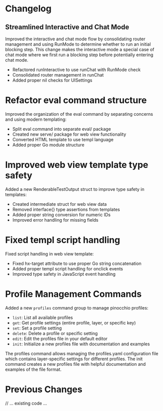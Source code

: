 # Changelog

## Streamlined Interactive and Chat Mode
Improved the interactive and chat mode flow by consolidating router management and using RunMode to determine whether to run an initial blocking step. This change makes the interactive mode a special case of chat mode where we first run a blocking step before potentially entering chat mode.

- Refactored runInteractive to use runChat with RunMode check
- Consolidated router management in runChat
- Added proper nil checks for UISettings 

# Refactor eval command structure

Improved the organization of the eval command by separating concerns and using modern templating:

- Split eval command into separate eval/ package
- Created new serve/ package for web view functionality
- Converted HTML template to use templ language
- Added proper Go module structure 

# Improved web view template type safety

Added a new RenderableTestOutput struct to improve type safety in templates:

- Created intermediate struct for web view data
- Removed interface{} type assertions from templates
- Added proper string conversion for numeric IDs
- Improved error handling for missing fields 

# Fixed templ script handling

Fixed script handling in web view template:

- Fixed hx-target attribute to use proper Go string concatenation
- Added proper templ script handling for onclick events
- Improved type safety in JavaScript event handling 

# Profile Management Commands

Added a new `profiles` command group to manage pinocchio profiles:
- `list`: List all available profiles
- `get`: Get profile settings (entire profile, layer, or specific key)
- `set`: Set a profile setting
- `delete`: Delete a profile or specific setting
- `edit`: Edit the profiles file in your default editor
- `init`: Initialize a new profiles file with documentation and examples

The profiles command allows managing the profiles.yaml configuration file which contains layer-specific settings for different profiles.
The init command creates a new profiles file with helpful documentation and examples of the file format.

# Previous Changes

// ... existing code ... 